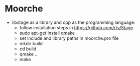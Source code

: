 # Moorche

* libstage as a library and cpp as the programming language.
  - follow installation steps in https://github.com/rtv/Stage
  - sudo apt-get install qmake
  - set include and library paths in moorche.pro file
  - mkdir build
  - cd build
  - qmake ..
  - make
